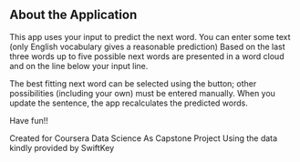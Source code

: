 ## About the Application

This app uses your input to predict the next word.
You can enter some text 
(only English vocabulary gives a reasonable prediction)
Based on the last three words up to five possible next words
are presented in a word cloud and on the line below your input line.

The best fitting next word can be selected using the button; 
other possibilities (including your own) must be entered manually.
When you update the sentence, the app recalculates the predicted words.

Have fun!!


Created for Coursera Data Science
As Capstone Project
Using the data kindly provided by SwiftKey
